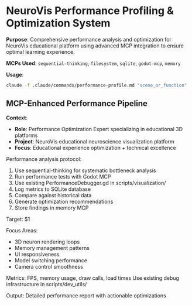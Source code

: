 # NeuroVis Performance Profiling & Optimization System

**Purpose**: Comprehensive performance analysis and optimization for NeuroVis educational platform using advanced MCP integration to ensure optimal learning experience.

**MCPs Used**: `sequential-thinking`, `filesystem`, `sqlite`, `godot-mcp`, `memory`

**Usage**: 
```bash
claude -f .claude/commands/performance-profile.md "scene_or_function"
```

## MCP-Enhanced Performance Pipeline

**Context**: 
- **Role**: Performance Optimization Expert specializing in educational 3D platforms
- **Project**: NeuroVis educational neuroscience visualization platform
- **Focus**: Educational experience optimization + technical excellence

Performance analysis protocol:
1. Use sequential-thinking for systematic bottleneck analysis
2. Run performance tests with Godot MCP
3. Use existing PerformanceDebugger.gd in scripts/visualization/
4. Log metrics to SQLite database
5. Compare against historical data
6. Generate optimization recommendations
7. Store findings in memory MCP

Target: $1

Focus Areas:
- 3D neuron rendering loops
- Memory management patterns
- UI responsiveness 
- Model switching performance
- Camera control smoothness

Metrics: FPS, memory usage, draw calls, load times
Use existing debug infrastructure in scripts/dev_utils/

Output: Detailed performance report with actionable optimizations
```